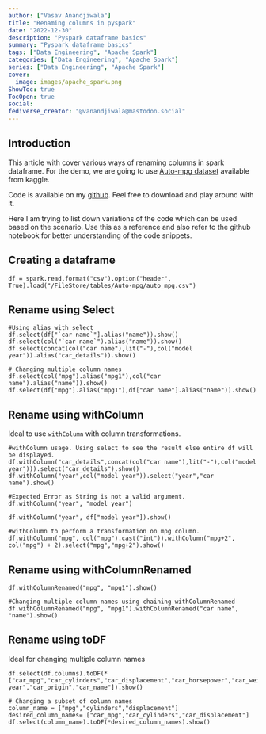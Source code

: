 ```yaml
---
author: ["Vasav Anandjiwala"]
title: "Renaming columns in pyspark"
date: "2022-12-30"
description: "Pyspark dataframe basics"
summary: "Pyspark dataframe basics"
tags: ["Data Engineering", "Apache Spark"]
categories: ["Data Engineering", "Apache Spark"]
series: ["Data Engineering", "Apache Spark"]
cover:
  image: images/apache_spark.png
ShowToc: true
TocOpen: true
social:
fediverse_creator: "@vanandjiwala@mastodon.social"
---
```


## Introduction

This article with cover various ways of renaming columns in spark dataframe. For the demo, we are going to use [Auto-mpg dataset](https://www.kaggle.com/datasets/uciml/autompg-dataset?resource=download) available from kaggle.

Code is available on my [github](https://github.com/vanandjiwala/pyspark-examples/blob/main/select-example-pyspark.ipynb). Feel free to download and play around with it.

Here I am trying to list down variations of the code which can be used based on the scenario. Use this as a reference and also refer to the github notebook for better understanding of the code snippets.

## Creating a dataframe

```
df = spark.read.format("csv").option("header", True).load("/FileStore/tables/Auto-mpg/auto_mpg.csv")
```

## Rename using Select

```
#Using alias with select
df.select(df["`car name`"].alias("name")).show()
df.select(col("`car name`").alias("name")).show()
df.select(concat(col("car name"),lit("-"),col("model year")).alias("car_details")).show()

# Changing multiple column names
df.select(col("mpg").alias("mpg1"),col("car name").alias("name")).show()
df.select(df["mpg"].alias("mpg1"),df["car name"].alias("name")).show()
```

## Rename using withColumn

Ideal to use `withColumn` with column transformations.

```
#withColumn usage. Using select to see the result else entire df will be displayed.
df.withColumn("car_details",concat(col("car name"),lit("-"),col("model year"))).select("car_details").show()
df.withColumn("year",col("model year")).select("year","car name").show()

#Expected Error as String is not a valid argument.
df.withColumn("year", "model year")

df.withColumn("year", df["model year"]).show()

#withColumn to perform a transformation on mpg column.
df.withColumn("mpg", col("mpg").cast("int")).withColumn("mpg+2", col("mpg") + 2).select("mpg","mpg+2").show()
```

## Rename using withColumnRenamed

```
df.withColumnRenamed("mpg", "mpg1").show()

#Changing multiple column names using chaining withColumnRenamed
df.withColumnRenamed("mpg", "mpg1").withColumnRenamed("car name", "name").show()
```

## Rename using toDF

Ideal for changing multiple column names

```
df.select(df.columns).toDF(*["car_mpg","car_cylinders","car_displacement","car_horsepower","car_weight","car_acceleration","car_model year","car_origin","car_name"]).show()

# Changing a subset of column names
column_name = ["mpg","cylinders","displacement"]
desired_column_names= ["car_mpg","car_cylinders","car_displacement"]
df.select(column_name).toDF(*desired_column_names).show()
```
